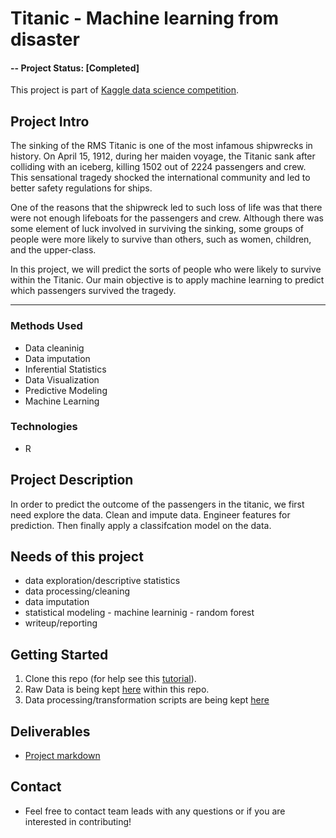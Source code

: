 
# Titanic - Machine learning from disaster


#### -- Project Status: [Completed]


This project is part of [Kaggle data science competition](https://www.kaggle.com/c/titanic).

## Project Intro

The sinking of the RMS Titanic is one of the most infamous shipwrecks in history.  On April 15, 1912, during her maiden voyage, the Titanic sank after colliding with an iceberg, killing 1502 out of 2224 passengers and crew. This sensational tragedy shocked the international community and led to better safety regulations for ships.

One of the reasons that the shipwreck led to such loss of life was that there were not enough lifeboats for the passengers and crew. Although there was some element of luck involved in surviving the sinking, some groups of people were more likely to survive than others, such as women, children, and the upper-class.

In this project, we will predict the sorts of people who were likely to survive within the Titanic. Our main objective is to apply machine learning to predict which passengers survived the tragedy.

________

### Methods Used
* Data cleaninig 
* Data imputation
* Inferential Statistics
* Data Visualization
* Predictive Modeling
* Machine Learning

### Technologies
* R 

## Project Description
In order to predict the outcome of the passengers in the titanic, we first need explore the data. Clean and impute data. Engineer features for prediction. Then finally apply a classifcation model on the data.

## Needs of this project

- data exploration/descriptive statistics
- data processing/cleaning
- data imputation
- statistical modeling - machine learninig - random forest
- writeup/reporting

## Getting Started

1. Clone this repo (for help see this [tutorial](https://help.github.com/articles/cloning-a-repository/)).
2. Raw Data is being kept [here](data) within this repo.
3. Data processing/transformation scripts are being kept [here](scripts)


## Deliverables
* [Project markdown](output/Titanic%20-%20machine%20learning.Rmd)

## Contact
* Feel free to contact team leads with any questions or if you are interested in contributing!
